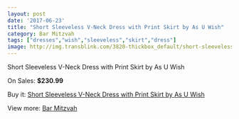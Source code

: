 ```yaml
---
layout: post
date: '2017-06-23'
title: "Short Sleeveless V-Neck Dress with Print Skirt by As U Wish"
category: Bar Mitzvah
tags: ["dresses","wish","sleeveless","skirt","dress"]
image: http://img.transblink.com/3820-thickbox_default/short-sleeveless-v-neck-dress-with-print-skirt-by-as-u-wish.jpg
---
```

Short Sleeveless V-Neck Dress with Print Skirt by As U Wish

On Sales: **$230.99**
<a href="https://www.transblink.com/en/bar-mitzvah/1216-short-sleeveless-v-neck-dress-with-print-skirt-by-as-u-wish.html"><amp-img layout="responsive" width="600" height="600" src="//img.transblink.com/3820-thickbox_default/short-sleeveless-v-neck-dress-with-print-skirt-by-as-u-wish.jpg" alt="Short Sleeveless V-Neck Dress with Print Skirt by As U Wish 0" /></a>
<a href="https://www.transblink.com/en/bar-mitzvah/1216-short-sleeveless-v-neck-dress-with-print-skirt-by-as-u-wish.html"><amp-img layout="responsive" width="600" height="600" src="//img.transblink.com/3822-thickbox_default/short-sleeveless-v-neck-dress-with-print-skirt-by-as-u-wish.jpg" alt="Short Sleeveless V-Neck Dress with Print Skirt by As U Wish 1" /></a>
<a href="https://www.transblink.com/en/bar-mitzvah/1216-short-sleeveless-v-neck-dress-with-print-skirt-by-as-u-wish.html"><amp-img layout="responsive" width="600" height="600" src="//img.transblink.com/3821-thickbox_default/short-sleeveless-v-neck-dress-with-print-skirt-by-as-u-wish.jpg" alt="Short Sleeveless V-Neck Dress with Print Skirt by As U Wish 2" /></a>

Buy it: [Short Sleeveless V-Neck Dress with Print Skirt by As U Wish](https://www.transblink.com/en/bar-mitzvah/1216-short-sleeveless-v-neck-dress-with-print-skirt-by-as-u-wish.html "Short Sleeveless V-Neck Dress with Print Skirt by As U Wish")

View more: [Bar Mitzvah](https://www.transblink.com/en/2-bar-mitzvah "Bar Mitzvah")